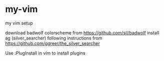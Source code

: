 # my-vim
my vim setup

download badwolf colorscheme from https://github.com/sjl/badwolf
install ag (silver_searcher) following instructions from https://github.com/ggreer/the_silver_searcher

Use :PlugInstall in vim to install plugins 

